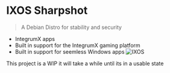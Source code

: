 # IXOS Sharpshot

> A Debian Distro for stability and security

- IntegrumX apps
- Built in support for the IntegrumX gaming platform
- Built in support for seemless Windows apps
![IXOS](https://media.discordapp.net/attachments/695168512359923792/742485427176341504/w8s0oSnrfmorwAAAABJRU5ErkJggg.png)

This project is a WIP it will take a while until its in a usable state